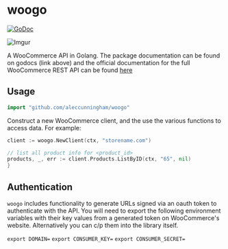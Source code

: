 # woogo

[![GoDoc](https://godoc.org/github.com/aleccunningham/woogo?status.svg)](https://godoc.org/github.com/aleccunningham/woogo)

![Imgur](https://i.imgur.com/5KVjCyft.jpg)

A WooCommerce API in Golang. The package documentation can be found on godocs (link above) and the official documentation for the full WooCommerce REST API can be found [here](https://woocommerce.github.io/woocommerce-rest-api-docs/)

## Usage

```Go
import "github.com/aleccunningham/woogo"
```

Construct a new WooCommerce client, and the use the various functions to access data. For example:

```Go
client := woogo.NewClient(ctx, "storename.com")

// list all product info for <product_id>
products, _, err := client.Products.ListByID(ctx, "65", nil)
}
```

## Authentication

`woogo` includes functionality to generate URLs signed via an oauth token to authenticate with the API. You will need to export the following environment variables with their key values from a generated token on WooCommerce's website. Alternatively you can c/p them into the library itself.

`export DOMAIN=`
`export CONSUMER_KEY=`
`export CONSUMER_SECRET=`
